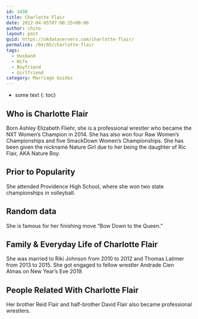 ```yaml
---
id: 1430
title: Charlotte Flair
date: 2012-04-05T07:00:25+00:00
author: chito
layout: post
guid: https://ukdataservers.com/charlotte-flair/
permalink: /04/05/charlotte-flair
tags:
  - Husband
  - Wife
  - Boyfriend
  - Girlfriend
category: Marriage Guides
---
```


* some text
{: toc}


## Who is  Charlotte Flair
                  
                  
                  
Born Ashley Elizabeth Fliehr, she is a professional wrestler who became the NXT Women&#8217;s Champion in 2014. She has also won four Raw Women&#8217;s Championships and five SmackDown Women&#8217;s Championships. She has been given the nickname Nature Girl due to her being the daughter of Ric Flair, AKA Nature Boy.
                  
                
                
                
## Prior to Popularity 
                  
                  
                  
She attended Providence High School, where she won two state championships in volleyball.
                  
                
                
                
## Random data 
                  
                  
                  
She is famous for her finishing move &#8220;Bow Down to the Queen.&#8221;
                  
                
                
                
## Family & Everyday Life of Charlotte Flair
                  
                  
                  
She was married to Riki Johnson from 2010 to 2012 and Thomas Latimer from 2013 to 2015. She got engaged to fellow wrestler Andrade Cien Almas on New Year&#8217;s Eve 2019. 
                  
                
                
                
## People Related With  Charlotte Flair
                  
                  
                  
Her brother Reid Flair and half-brother David Flair also became professional wrestlers. 
                  
                
              
            
          
          
          
    
    
  
